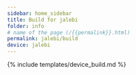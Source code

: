 ```yaml
---
sidebar: home_sidebar
title: Build for jalebi
folder: info
# name of the page (/{{permalink}}.html)
permalink: jalebi/build
device: jalebi
---
```

{% include templates/device_build.md %}
